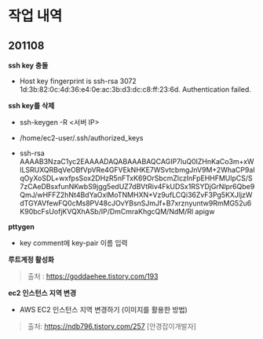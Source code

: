 # 작업 내역
## 201108

**ssh key 충돌**
* Host key fingerprint is ssh-rsa 3072 1d:3b:82:0c:4d:36:e4:0e:ac:3b:d3:dc:c8:ff:23:6d. Authentication failed.


**ssh key를 삭제**
* ssh-keygen -R <서버 IP>

* /home/ec2-user/.ssh/authorized_keys

* ssh-rsa AAAAB3NzaC1yc2EAAAADAQABAAABAQCAGIP7luQ0IZHnKaCo3m+xWlLSRUXQRBqVeOBfVpVRe4GFVEkNHKE7WSvtcbmgJnV9M+2WhaCP9aIqOyXoSDL+wxfpsSox2DHzR5nFTxK69OrSbcmZlczInFpEHHFMUlpCS/S7zCAeDBsxfunNKwbS9jgg5edUZ7dBVtRiv4FkUDSx1RSYDjGrNlpr6Qbe9QmJ/wHFFZ2hNt4BdYaOxlMoTNMHXN+Vz9ufLCQi36ZvF3Pg5KXJljzWdTGYAVfewFQ0cMs8PV48cJOvYBsnSJmJf+B7xrznyuntw9RmMG52u6K90bcFsUofjKVQXhASb/IP/DmCmraKhgcQM/NdM/Rl apigw


**pttygen** 
* key comment에 key-pair 이름 입력



**루트계정 활성화** 
>출처 : https://goddaehee.tistory.com/193


**ec2 인스턴스 지역 변경**
* AWS EC2 인스턴스 지역 변경하기 (이미지를 활용한 방법)
>출처: https://ndb796.tistory.com/257 [안경잡이개발자]



